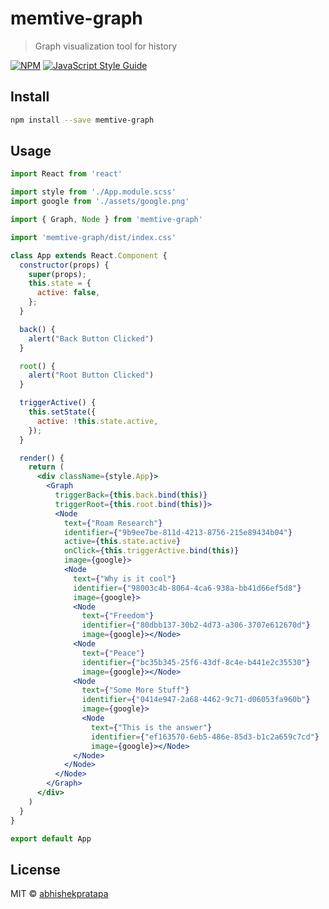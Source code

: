 # memtive-graph

> Graph visualization tool for history

[![NPM](https://img.shields.io/npm/v/memtive-graph.svg)](https://www.npmjs.com/package/memtive-graph) [![JavaScript Style Guide](https://img.shields.io/badge/code_style-standard-brightgreen.svg)](https://standardjs.com)

## Install

```bash
npm install --save memtive-graph
```

## Usage

```jsx
import React from 'react'

import style from './App.module.scss'
import google from './assets/google.png'

import { Graph, Node } from 'memtive-graph'

import 'memtive-graph/dist/index.css'

class App extends React.Component {
  constructor(props) {
    super(props);
    this.state = {
      active: false,
    };
  }

  back() {
    alert("Back Button Clicked")
  }

  root() {
    alert("Root Button Clicked")
  }

  triggerActive() {
    this.setState({
      active: !this.state.active,
    });
  }

  render() {
    return (
      <div className={style.App}>
        <Graph
          triggerBack={this.back.bind(this)}
          triggerRoot={this.root.bind(this)}>
          <Node
            text={"Roam Research"}
            identifier={"9b9ee7be-811d-4213-8756-215e89434b04"}
            active={this.state.active}
            onClick={this.triggerActive.bind(this)}
            image={google}>
            <Node
              text={"Why is it cool"}
              identifier={"98003c4b-8064-4ca6-938a-bb41d66ef5d8"}
              image={google}>
              <Node
                text={"Freedom"}
                identifier={"80dbb137-30b2-4d73-a306-3707e612670d"}
                image={google}></Node>
              <Node
                text={"Peace"}
                identifier={"bc35b345-25f6-43df-8c4e-b441e2c35530"}
                image={google}></Node>
              <Node
                text={"Some More Stuff"}
                identifier={"0414e947-2a68-4462-9c71-d06053fa960b"}
                image={google}>
                <Node
                  text={"This is the answer"}
                  identifier={"ef163570-6eb5-486e-85d3-b1c2a659c7cd"}
                  image={google}></Node>
              </Node>
            </Node>
          </Node>
        </Graph>
      </div>
    )
  }
}

export default App
```

## License

MIT © [abhishekpratapa](https://github.com/abhishekpratapa)
